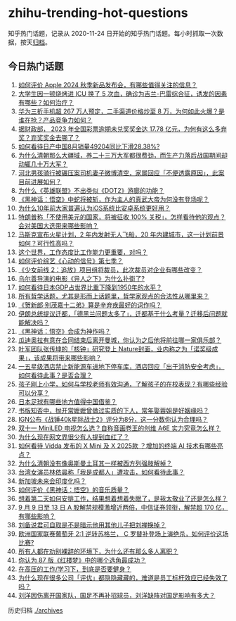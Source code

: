 # zhihu-trending-hot-questions

知乎热门话题，记录从 2020-11-24
日开始的知乎热门话题。每小时抓取一次数据，按天[归档](./archives)。

## 今日热门话题

<!-- BEGIN -->
<!-- 最后更新时间 Tue Sep 10 2024 04:00:54 GMT+0800 (China Standard Time) -->

1. [如何评价 Apple 2024 秋季新品发布会，有哪些值得关注的信息？](https://www.zhihu.com/question/666680642)
1. [大学生因一顿烧烤进 ICU 换了 5 次血，确诊为吉兰-巴雷综合征，诱发的因素有哪些？如何治疗？](https://www.zhihu.com/question/666577659)
1. [华为三折手机超 267 万人预定，二手渠道价格炒至 8 万，为何如此火爆？是谁在抢？产品竞争力如何？](https://www.zhihu.com/question/666631986)
1. [据财政部， 2023 年全国彩票逾期未兑奖奖金达 17.78 亿元，为何有这么多弃奖？弃奖奖金去哪了？](https://www.zhihu.com/question/666626634)
1. [如何看待日产中国8月销量49204同比下滑28.38%?](https://www.zhihu.com/question/666410095)
1. [为什么清朝那么大疆域，养二十三万大军都很费劲，而生产力落后战国期间却动辄几十万大军？](https://www.zhihu.com/question/659980730)
1. [河北男孩骑行被碾压案司机妻子微博清空，家属回应「不便透露原因」，此案目前进展如何？](https://www.zhihu.com/question/666633656)
1. [为什么《英雄联盟》不出类似《DOT2》游廊的功能？](https://www.zhihu.com/question/657690975)
1. [《黑神话：悟空》中蛇将被斩，作为主人的真武大帝为何没有登场呢？](https://www.zhihu.com/question/665715747)
1. [为什么10年前大家普遍认为iOS系统比安卓系统更好用？](https://www.zhihu.com/question/665523107)
1. [特朗普称「不使用美元的国家，将被征收 100% 关税」，怎样看待他的观点？会对美国大选带来哪些影响？](https://www.zhihu.com/question/666628390)
1. [马斯克宣布火星计划，2 年内发射无人飞船，20 年内建城市，这一计划前景如何？可行性高吗？](https://www.zhihu.com/question/666653957)
1. [这个世界，工作态度比工作能力更重要，对吗？](https://www.zhihu.com/question/666303773)
1. [如何评价综艺《心动的信号》第七季？](https://www.zhihu.com/question/665591245)
1. [《少女前线 2：追放》项目组将裁员，此次裁员对企业有哪些改变？](https://www.zhihu.com/question/666386675)
1. [乌尔善导演的电影《异人之下》为什么扑街了?](https://www.zhihu.com/question/663879876)
1. [如何看待日本GDP占世界比重下降到1950年的水平？](https://www.zhihu.com/question/659461248)
1. [所有哲学话题，尤其是形而上话题里，哲学家观点的合法性从哪里来？](https://www.zhihu.com/question/666627826)
1. [《贺新郎·别茂嘉十二弟》算是辛弃疾最好的词作吗？](https://www.zhihu.com/question/353706571)
1. [伊朗总统提议迁都，「德黑兰问题太多了」，迁都基于什么考量？迁移后问题就能解决吗？](https://www.zhihu.com/question/666634392)
1. [《黑神话：悟空》会成为神作吗？](https://www.zhihu.com/question/663887036)
1. [瓜迪奥拉有意在合同结束后离开曼城，你认为之后他将前往哪一家俱乐部？](https://www.zhihu.com/question/666644556)
1. [叶军团队张传坤的「核钟」研究登上 Nature封面，业内称之为「诺奖级成果」，该成果将带来哪些影响？](https://www.zhihu.com/question/666654065)
1. [一五星级酒店禁止新能源车进地下停车库，酒店回应「出于消防安全考虑」，如何看待此事？是否合理？](https://www.zhihu.com/question/666552785)
1. [孩子刚上小学，如何与学校老师有效沟通，了解孩子的在校表现？有哪些经验可以分享？](https://www.zhihu.com/question/664998442)
1. [日本足球有哪些地方值得中国借鉴？](https://www.zhihu.com/question/310580629)
1. [书版知否中，抛开常嬷嬷曾做过实质的下人，常年娶蓉姐是好姻缘吗？](https://www.zhihu.com/question/666618364)
1. [IGN公布《战锤40k星际战士2》评分为8分，这一分数你认为合理吗？](https://www.zhihu.com/question/666635046)
1. [双十一 MiniLED 电视怎么选？自称音画卷王的创维 A6E 实力究竟怎么样？](https://www.zhihu.com/question/666674485)
1. [为什么现在网文界很少有人提到血红了？](https://www.zhihu.com/question/666500452)
1. [如何看待 Vidda 发布的 X Mini 及 X 2025款 ？增加的终端 AI 技术有哪些亮点？](https://www.zhihu.com/question/666632409)
1. [为什么清朝没有像奥斯曼土耳其一样被西方列强肢解掉？](https://www.zhihu.com/question/28244633)
1. [台湾女演员林依晨称「我是成都人」遭攻击，如何看待此事？](https://www.zhihu.com/question/666271661)
1. [新加坡未来会印度化吗？](https://www.zhihu.com/question/664197036)
1. [如何评价《黑神话：悟空》的音乐质量？](https://www.zhihu.com/question/664774072)
1. [想着第二天如何安排工作，结果想着想着失眠了，是我太敬业了还是怎么样？](https://www.zhihu.com/question/666035378)
1. [9 月 9 日至 13 日 A 股解禁规模激增近两倍，中信证券领衔，解禁超 170 亿，有哪些影响？](https://www.zhihu.com/question/666548554)
1. [刘备说君可自取是不是暗示他用其他儿子把刘禅换掉？](https://www.zhihu.com/question/666451904)
1. [欧洲国家联赛葡萄牙 2:1 逆转苏格兰， C 罗替补登场上演绝杀，如何评价这场比赛?](https://www.zhihu.com/question/666617636)
1. [所有人都在劝别裸辞的环境下，为什么还有那么多人离职？](https://www.zhihu.com/question/662862400)
1. [你认为 87 版《红楼梦》中的哪个选角最成功？](https://www.zhihu.com/question/550766304)
1. [在高压的工作/学习下，到底是否要健身？](https://www.zhihu.com/question/666208356)
1. [为什么现在很多公司「评优」都隐隐藏藏的，难道是员工标杆效应已经失效了吗？](https://www.zhihu.com/question/663851133)
1. [刘洋因伤离开国家队，国足不再补招球员，刘洋缺阵对国足影响有多大？](https://www.zhihu.com/question/666540763)

<!-- END -->

历史归档 [./archives](./archives)
